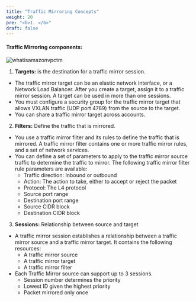 ```yaml
---
title: "Traffic Mirroring Concepts"
weight: 20
pre: "<b>1. </b>"
draft: false
---
```


#### Traffic Mirroring components:

![whatisamazonvpctm](/images/threeComponentsTm.png)


1. **Targets:** is the destination for a traffic mirror session.
  * The traffic mirror target can be an elastic network interface, or a Network Load Balancer. After you create a target, assign it to a traffic mirror session. A target can be used in more than one sessions.
  * You must configure a security group for the traffic mirror target that allows VXLAN traffic (UDP port 4789) from the source to the target.
  * You can share a traffic mirror target across accounts.

2. **Filters:** Define the traffic that is mirrored.
  * You use a traffic mirror filter and its rules to define the traffic that is mirrored. A traffic mirror filter contains one or more traffic mirror rules, and a set of network services.
  * You can define a set of parameters to apply to the traffic mirror source traffic to determine the traffic to mirror. The following traffic mirror filter rule parameters are available:
      * Traffic direction: Inbound or outbound
      * Action: The action to take, either to accept or reject the packet
      * Protocol: The L4 protocol
      * Source port range
      * Destination port range
      * Source CIDR block
      * Destination CIDR block

3. **Sessions:** Relationship between source and target
  * A traffic mirror session establishes a relationship between a traffic mirror source and a traffic mirror target. It contains the following resources:
      * A traffic mirror source
      * A traffic mirror target
      * A traffic mirror filter
  * Each Traffic Mirror source can support up to 3 sessions.
      * Session number determines the priority
      * Lowest ID given the highest priority
      * Packet mirrored only once
